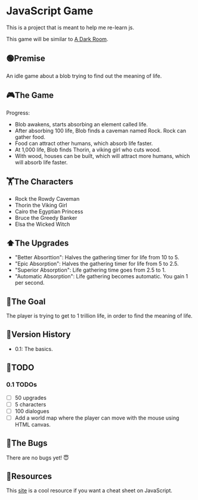 # JavaScript Game

This is a project that is meant to help me re-learn js.

This game will be similar to [A Dark Room](https://adarkroom.doublespeakgames.com/).

## 🟢Premise

An idle game about a blob trying to find out the meaning of life.

## 🎮The Game

Progress:

- Blob awakens, starts absorbing an element called life.
- After absorbing 100 life, Blob finds a caveman named Rock. Rock can gather food.
- Food can attract other humans, which absorb life faster.
- At 1,000 life, Blob finds Thorin, a viking girl who cuts wood.
- With wood, houses can be built, which will attract more humans, which will absorb life faster.

## 🏋️The Characters

- Rock the Rowdy Caveman
- Thorin the Viking Girl
- Cairo the Egyptian Princess
- Bruce the Greedy Banker
- Elsa the Wicked Witch

## ⬆️The Upgrades

- "Better Absorttion": Halves the gathering timer for life from 10 to 5.
- "Epic Absorption": Halves the gathering timer for life from 5 to 2.5.
- "Superior Absorption": Life gathering time goes from 2.5 to 1.
- "Automatic Absorption": Life gathering becomes automatic. You gain 1 per second.

## 🎯The Goal

The player is trying to get to 1 trillion life, in order to find the meaning of life.

## 📜Version History

- 0.1: The basics.

## 📃TODO

### 0.1 TODOs

- [ ] 50 upgrades
- [ ] 5 characters
- [ ] 100 dialogues
- [ ] Add a world map where the player can move with the mouse using HTML canvas.

## 🐞The Bugs

There are no bugs yet! 😇

## 📎Resources

This [site](https://www.javascriptcheatsheet.org/) is a cool resource if you want a cheat sheet on JavaScript.

